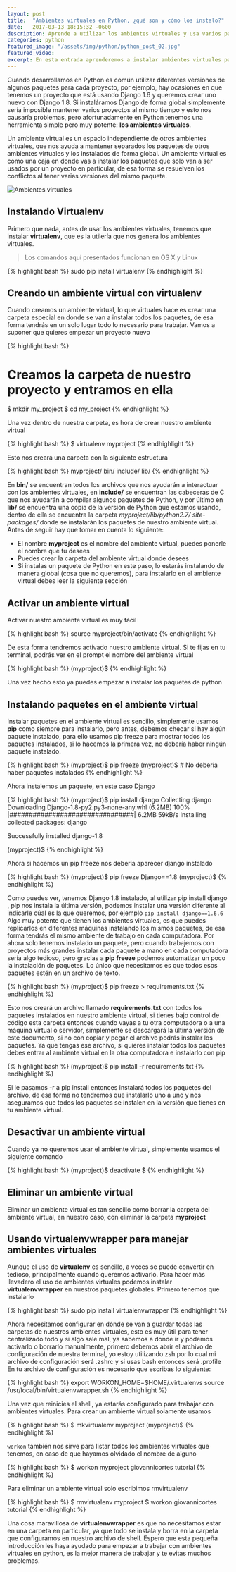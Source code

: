 ```yaml
---
layout: post
title:  "Ambientes virtuales en Python, ¿qué son y cómo los instalo?"
date:   2017-03-13 18:15:32 -0600
description: Aprende a utilizar los ambientes virtuales y usa varios paquetes Python sin conflicto.
categories: python
featured_image: "/assets/img/python/python_post_02.jpg"
featured_video:
excerpt: En esta entrada aprenderemos a instalar ambientes virtuales para poder programar con distintas versiones de bibliotecas de Python y también diferentes versiones de Python.
---
```



Cuando desarrollamos en Python es común utilizar diferentes versiones de algunos 
paquetes para cada proyecto, por ejemplo, hay ocasiones en que tenemos un 
proyecto que está usando Django 1.6 y queremos crear uno nuevo con Django 1.8. 
Si instaláramos Django de forma global simplemente sería imposible mantener 
varios proyectos al mismo tiempo y esto nos causaría problemas, pero 
afortunadamente en Python tenemos una herramienta simple pero muy 
potente: <strong>los ambientes virtuales</strong>.

Un ambiente virtual es un espacio independiente de otros ambientes virtuales, 
que nos ayuda a mantener separados los paquetes de otros ambientes virtuales 
y los instalados de forma global. Un ambiente virtual es como una caja en donde 
vas a instalar los paquetes que solo van a ser usados por un proyecto en 
particular, de esa forma se resuelven los conflictos al tener varias 
versiones del mismo paquete.

<img src="https://res.cloudinary.com/gidrek/image/upload/c_scale,w_839/v1435783855/ambientes_virtuales.001_ojo1bv.jpg" alt="Ambientes virtuales" />

<h2>Instalando Virtualenv</h2>

Primero que nada, antes de usar los ambientes virtuales, tenemos que 
instalar <strong>virtualenv</strong>, que es la utilería que 
nos genera los ambientes virtuales.

<blockquote>
  Los comandos aquí presentados funcionan en OS X y Linux
</blockquote>

{% highlight bash %}
sudo pip install virtualenv
{% endhighlight %}

<h2>Creando un ambiente virtual con virtualenv</h2>

Cuando creamos un ambiente virtual, lo que virtuales hace es crear una 
carpeta especial en donde se van a instalar todos los paquetes, de esa forma 
tendrás en un solo lugar todo lo necesario para trabajar. Vamos a suponer que 
quieres empezar un proyecto nuevo

{% highlight bash %}
# Creamos la carpeta de nuestro proyecto y entramos en ella
$ mkdir my_project
$ cd my_project
{% endhighlight %}

Una vez dentro de nuestra carpeta, es hora de crear nuestro ambiente virtual

{% highlight bash %}
$ virtualenv myproject
{% endhighlight %}

Esto nos creará una carpeta con la siguiente estructura

{% highlight bash %}
myproject/
  bin/
  include/
  lib/
{% endhighlight %}

En <strong>bin/</strong> se encuentran todos los archivos que nos 
ayudarán a interactuar con los ambientes virtuales, en <strong>include/</strong> se 
encuentran las cabeceras de C que nos ayudarán a compilar algunos paquetes de Python, y 
por último en <strong>lib/</strong> se encuentra una copia de la versión de Python que 
estamos usando, dentro de ella se encuentra la carpeta <em>myproject/lib/python2.7/
site-packages/</em> donde se instalarán los paquetes de nuestro ambiente virtual. Antes 
de seguir hay que tomar en cuenta lo siguiente:

<ul>
<li>El nombre <strong>myproject</strong> es el nombre del ambiente virtual, puedes 
ponerle el nombre que tu desees</li>
<li>Puedes crear la carpeta del ambiente virtual donde desees</li>
<li>Si instalas un paquete de Python en este paso, lo estarás instalando de manera global
(cosa que no queremos), para instalarlo en el ambiente virtual debes leer la siguiente 
sección</li>
</ul>

<h2>Activar un ambiente virtual</h2>

Activar nuestro ambiente virtual es muy fácil

{% highlight bash %}
source myproject/bin/activate
{% endhighlight %}

De esta forma tendremos activado nuestro ambiente virtual. Si te fijas 
en tu terminal, podrás ver en el prompt el nombre del ambiente virtual

{% highlight bash %}
(myproject)$
{% endhighlight %}

Una vez hecho esto ya puedes empezar a instalar los paquetes de python

<h2>Instalando paquetes en el ambiente virtual</h2>

Instalar paquetes en el ambiente virtual es sencillo, simplemente usamos <strong>pip</strong> 
como siempre para instalarlo, pero antes, debemos checar si hay algún paquete instalado, 
para ello usamos pip freeze para mostrar todos los paquetes instalados, si lo hacemos la 
primera vez, no debería haber ningún paquete instalado.

{% highlight bash %}
(myproject)$ pip freeze
(myproject)$ # No debería haber paquetes instalados
{% endhighlight %}

Ahora instalemos un paquete, en este caso Django

{% highlight bash %}
(myproject)$ pip install django
Collecting django
Downloading Django-1.8-py2.py3-none-any.whl (6.2MB)
100% |################################| 6.2MB 59kB/s
Installing collected packages: django

Successfully installed django-1.8

(myproject)$
{% endhighlight %}

Ahora si hacemos un pip freeze nos debería aparecer django instalado

{% highlight bash %}
(myproject)$ pip freeze
Django==1.8
(myproject)$
{% endhighlight %}

Como puedes ver, tenemos Django 1.8 instalado, al utilizar pip install django , pip nos 
instala la última versión, podemos instalar una versión diferente al indicarle cúal es 
la que queremos, por ejemplo `pip install django==1.6.6` Algo muy potente que tienen los 
ambientes virtuales, es que puedes replicarlos en diferentes máquinas instalando los 
mismos paquetes, de esa forma tendrás el mismo ambiente de trabajo en cada computadora. 
Por ahora solo tenemos instalado un paquete, pero cuando trabajemos con proyectos más 
grandes instalar cada paquete a mano en cada computadora sería algo tedioso, pero 
gracias a <strong>pip freeze</strong> podemos automatizar un poco la instalación de 
paquetes. Lo único que necesitamos es que todos esos paquetes estén en un archivo de 
texto.

{% highlight bash %}
(myproject)$ pip freeze > requirements.txt
{% endhighlight %}

Esto nos creará un archivo llamado <strong>requirements.txt</strong> con todos los 
paquetes instalados en nuestro ambiente virtual, si tienes bajo control de código esta 
carpeta entonces cuando vayas a tu otra computadora o a una máquina virtual o servidor, 
simplemente se descargará la última versión de este documento, si no con copiar y pegar 
el archivo podrás instalar los paquetes. Ya que tengas ese archivo, si quieres instalar 
todos los paquetes debes entrar al ambiente virtual en la otra computadora e instalarlo 
con pip

{% highlight bash %}
(myproject)$ pip install -r requirements.txt
{% endhighlight %}


Si le pasamos -r a pip install entonces instalará todos los paquetes del archivo, de esa 
forma no tendremos que instalarlo uno a uno y nos aseguramos que todos los paquetes se 
instalen en la versión que tienes en tu ambiente virtual.

<h2>Desactivar un ambiente virtual</h2>

Cuando ya no queremos usar el ambiente virtual, simplemente usamos el siguiente comando

{% highlight bash %}
(myproject)$ deactivate
$
{% endhighlight %}

<h2>Eliminar un ambiente virtual</h2>

Eliminar un ambiente virtual es tan sencillo como borrar la carpeta del ambiente 
virtual, en nuestro caso, con eliminar la carpeta <strong>myproject</strong>

<h2>Usando virtualenvwrapper para manejar ambientes virtuales</h2>

Aunque el uso de <strong>virtualenv</strong> es sencillo, a veces se puede convertir en tedioso, principalmente cuando queremos activarlo. Para hacer más llevadero el uso de ambientes virtuales podemos instalar <strong>virtualenvwrapper</strong> en nuestros paquetes globales. Primero tenemos que instalarlo

{% highlight bash %}
sudo pip install virtualenvwrapper
{% endhighlight %}

Ahora necesitamos configurar en dónde se van a guardar todas las carpetas de nuestros 
ambientes virtuales, esto es muy útil para tener centralizado todo y si algo sale mal, 
ya sabemos a donde ir y podemos activarlo o borrarlo manualmente, primero debemos abrir 
el archivo de configuración de nuestra terminal, yo estoy utilizando zsh por lo cual mi 
archivo de configuración será .zshrc y si usas bash entonces será .profile En tu archivo 
de configuración es necesario que escribas lo siguiente:

{% highlight bash %}
export WORKON_HOME=$HOME/.virtualenvs
source /usr/local/bin/virtualenvwrapper.sh
{% endhighlight %}

Una vez que reinicies el shell, ya estarás configurado para trabajar con ambientes 
virtuales. Para crear un ambiente virtual solamente usamos

{% highlight bash %}
$ mkvirtualenv myproject
(myproject)$
{% endhighlight %}

`workon` también nos sirve para listar todos los ambientes virtuales que tenemos, en caso de que hayamos olvidado el nombre de alguno

{% highlight bash %}
$ workon
myproject
giovannicortes
tutorial
{% endhighlight %}

Para eliminar un ambiente virtual solo escribimos rmvirtualenv

{% highlight bash %}
$ rmvirtualenv myproject
$ workon
giovannicortes
tutorial
{% endhighlight %}

Una cosa maravillosa de <strong>virtualenvwrapper</strong> es que no necesitamos estar 
en una carpeta en particular, ya que todo se instala y borra en la carpeta que 
configuramos en nuestro archivo de shell. Espero que esta pequeña introducción les haya 
ayudado para empezar a trabajar con ambientes virtuales en python, es la mejor manera de 
trabajar y te evitas muchos problemas.
